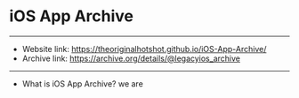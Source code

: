# iOS App Archive
---
- Website link: https://theoriginalhotshot.github.io/iOS-App-Archive/
- Archive link: https://archive.org/details/@legacyios_archive
---
- What is iOS App Archive?
  we are 
